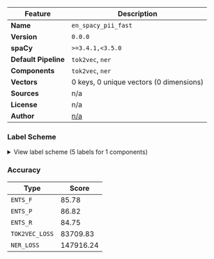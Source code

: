 | Feature | Description |
| --- | --- |
| **Name** | `en_spacy_pii_fast` |
| **Version** | `0.0.0` |
| **spaCy** | `>=3.4.1,<3.5.0` |
| **Default Pipeline** | `tok2vec`, `ner` |
| **Components** | `tok2vec`, `ner` |
| **Vectors** | 0 keys, 0 unique vectors (0 dimensions) |
| **Sources** | n/a |
| **License** | n/a |
| **Author** | [n/a]() |

### Label Scheme

<details>

<summary>View label scheme (5 labels for 1 components)</summary>

| Component | Labels |
| --- | --- |
| **`ner`** | `DATE_TIME`, `LOC`, `NRP`, `ORG`, `PER` |

</details>

### Accuracy

| Type | Score |
| --- | --- |
| `ENTS_F` | 85.78 |
| `ENTS_P` | 86.82 |
| `ENTS_R` | 84.75 |
| `TOK2VEC_LOSS` | 83709.83 |
| `NER_LOSS` | 147916.24 |